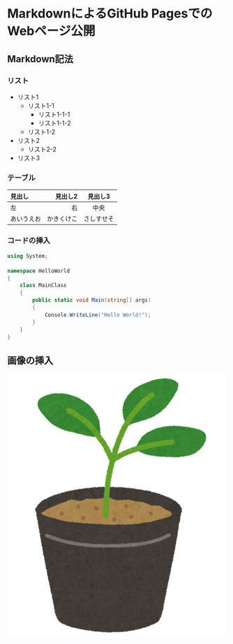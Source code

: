 # MarkdownによるGitHub PagesでのWebページ公開

## Markdown記法

### リスト
- リスト1
    - リスト1-1
        - リスト1-1-1
        - リスト1-1-2
    - リスト1-2
- リスト2
    - リスト2-2
- リスト3

### テーブル
|見出し|見出し2|見出し3|
|:--|--:|:--:|
|左|右|中央|
|あいうえお|かきくけこ|さしすせそ|

### コードの挿入

```cs
using System;

namespace HelloWorld
{
    class MainClass
    {
        public static void Main(string[] args)
        {
            Console.WriteLine("Hello World!");
        }
    }
}
```

## 画像の挿入
![植物の苗](https://github.com/himanago/github-pages-sample/blob/master/images/syokubutsu_nae.png)
